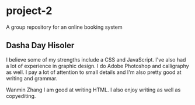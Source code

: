 # project-2
A group repository for an online booking system

## Dasha Day Hisoler
I believe some of my strengths include a CSS and JavaScript. I've also had a lot of experience in graphic design. I do Adobe Photoshop and calligraphy as well. I pay a lot of attention to small details and I'm also pretty good at writing and grammar.  

Wanmin Zhang
I am good at writing HTML. I also enjoy writing as well as copyediting.
